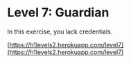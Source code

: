 Level 7: Guardian
=================

In this exercise, you lack credentials.

[https://h1levels2.herokuapp.com/level7](https://h1levels2.herokuapp.com/level7)
